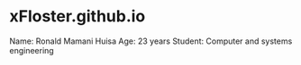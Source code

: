 # xFloster.github.io

Name: Ronald Mamani Huisa
Age: 23 years
Student: Computer and systems engineering



